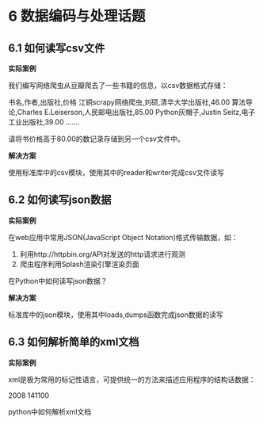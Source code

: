 
# 6 数据编码与处理话题

## 6.1 如何读写csv文件

**实际案例**

我们编写网络爬虫从豆瓣爬去了一些书籍的信息，以csv数据格式存储：

书名,作者,出版社,价格
江铜scrapy网络爬虫,刘硕,清华大学出版社,46.00
算法导论,Charles E.Leiserson,人民邮电出版社,85.00
Python灰帽子,Justin Seitz,电子工业出版社,39.00
.......

请将书价格高于80.00的数记录存储到另一个csv文件中。

**解决方案**

使用标准库中的csv模块，使用其中的reader和writer完成csv文件读写

## 6.2 如何读写json数据

**实际案例**

在web应用中常用JSON(JavaScript Object Notation)格式传输数据，如：

1. 利用http://httpbin.org/API对发送的http请求进行观测
2. 爬虫程序利用Splash渲染引擎渲染页面

在Python中如何读写json数据？

**解决方案**

标准库中的json模块，使用其中loads,dumps函数完成json数据的读写

## 6.3 如何解析简单的xml文档

**实际案例**

xml是极为常用的标记性语言，可提供统一的方法来描述应用程序的结构话数据：

<?xml version="1.0"?>
<data>
    <country name="Liechtenstein">
        <year>2008</year>
        <gdppc>141100</gdppc>
        <neighbor name="Austria" direction="E"/>
        <neighbor name="Switzerland" direction="W"/>
    </country>
</data>

python中如何解析xml文档
